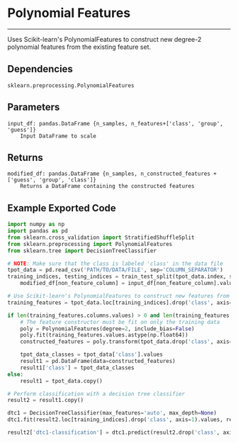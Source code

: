 # Polynomial Features
* * *

Uses Scikit-learn's PolynomialFeatures to construct new degree-2 polynomial features from the existing feature set.

## Dependencies 
    sklearn.preprocessing.PolynomialFeatures

Parameters
----------
    input_df: pandas.DataFrame {n_samples, n_features+['class', 'group', 'guess']}
        Input DataFrame to scale

Returns
-------
    modified_df: pandas.DataFrame {n_samples, n_constructed_features + ['guess', 'group', 'class']}
        Returns a DataFrame containing the constructed features

Example Exported Code
---------------------

```Python
import numpy as np
import pandas as pd
from sklearn.cross_validation import StratifiedShuffleSplit
from sklearn.preprocessing import PolynomialFeatures
from sklearn.tree import DecisionTreeClassifier

# NOTE: Make sure that the class is labeled 'class' in the data file
tpot_data = pd.read_csv('PATH/TO/DATA/FILE', sep='COLUMN_SEPARATOR')
training_indices, testing_indices = train_test_split(tpot_data.index, stratify=tpot_data['class'].values, train_size=0.75, test_size=0.25)
    modified_df[non_feature_column] = input_df[non_feature_column].values

# Use Scikit-learn's PolynomialFeatures to construct new features from the existing feature set
training_features = tpot_data.loc[training_indices].drop('class', axis=1)

if len(training_features.columns.values) > 0 and len(training_features.columns.values) <= 700:
    # The feature constructor must be fit on only the training data
    poly = PolynomialFeatures(degree=2, include_bias=False)
    poly.fit(training_features.values.astype(np.float64))
    constructed_features = poly.transform(tpot_data.drop('class', axis=1).values.astype(np.float64))

    tpot_data_classes = tpot_data['class'].values
    result1 = pd.DataFrame(data=constructed_features)
    result1['class'] = tpot_data_classes
else:
    result1 = tpot_data.copy()

# Perform classification with a decision tree classifier
result2 = result1.copy()

dtc1 = DecisionTreeClassifier(max_features='auto', max_depth=None)
dtc1.fit(result2.loc[training_indices].drop('class', axis=1).values, result2.loc[training_indices, 'class'].values)

result2['dtc1-classification'] = dtc1.predict(result2.drop('class', axis=1).values)

```
